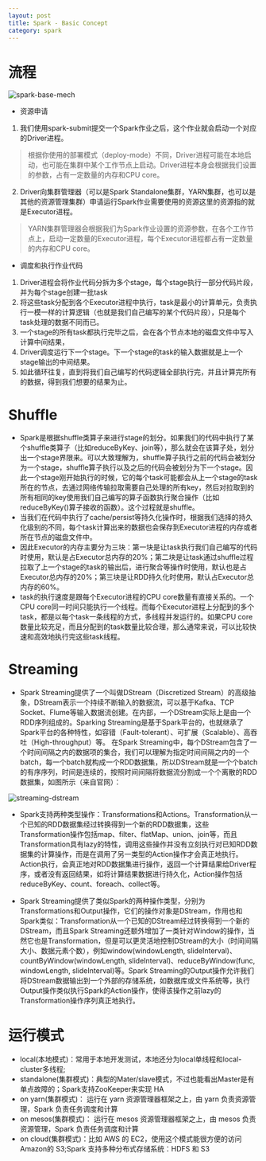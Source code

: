 ```yaml
---
layout: post
title: Spark - Basic Concept
category: spark
---
```


# 流程

![spark-base-mech](https://github.com/xiaocxt/xiaocxt.github.io/raw/master/assets/image/spark-base-mech.png)

+ 资源申请
1. 我们使用spark-submit提交一个Spark作业之后，这个作业就会启动一个对应的Driver进程。
>根据你使用的部署模式（deploy-mode）不同，Driver进程可能在本地启动，也可能在集群中某个工作节点上启动。Driver进程本身会根据我们设置的参数，占有一定数量的内存和CPU core。
2. Driver向集群管理器（可以是Spark Standalone集群，YARN集群，也可以是其他的资源管理集群）申请运行Spark作业需要使用的资源这里的资源指的就是Executor进程。
>YARN集群管理器会根据我们为Spark作业设置的资源参数，在各个工作节点上，启动一定数量的Executor进程，每个Executor进程都占有一定数量的内存和CPU core。


+ 调度和执行作业代码
1. Driver进程会将作业代码分拆为多个stage，每个stage执行一部分代码片段，并为每个stage创建一批task
2. 将这些task分配到各个Executor进程中执行，task是最小的计算单元，负责执行一模一样的计算逻辑（也就是我们自己编写的某个代码片段），只是每个task处理的数据不同而已。
3. 一个stage的所有task都执行完毕之后，会在各个节点本地的磁盘文件中写入计算中间结果，
4. Driver调度运行下一个stage。下一个stage的task的输入数据就是上一个stage输出的中间结果。
5. 如此循环往复，直到将我们自己编写的代码逻辑全部执行完，并且计算完所有的数据，得到我们想要的结果为止。


# Shuffle
+ Spark是根据shuffle类算子来进行stage的划分。如果我们的代码中执行了某个shuffle类算子（比如reduceByKey、join等），那么就会在该算子处，划分出一个stage界限来。可以大致理解为，shuffle算子执行之前的代码会被划分为一个stage，shuffle算子执行以及之后的代码会被划分为下一个stage。因此一个stage刚开始执行的时候，它的每个task可能都会从上一个stage的task所在的节点，去通过网络传输拉取需要自己处理的所有key，然后对拉取到的所有相同的key使用我们自己编写的算子函数执行聚合操作（比如reduceByKey()算子接收的函数）。这个过程就是shuffle。
+ 当我们在代码中执行了cache/persist等持久化操作时，根据我们选择的持久化级别的不同，每个task计算出来的数据也会保存到Executor进程的内存或者所在节点的磁盘文件中。
+ 因此Executor的内存主要分为三块：第一块是让task执行我们自己编写的代码时使用，默认是占Executor总内存的20%；第二块是让task通过shuffle过程拉取了上一个stage的task的输出后，进行聚合等操作时使用，默认也是占Executor总内存的20%；第三块是让RDD持久化时使用，默认占Executor总内存的60%。
+ task的执行速度是跟每个Executor进程的CPU core数量有直接关系的。一个CPU core同一时间只能执行一个线程。而每个Executor进程上分配到的多个task，都是以每个task一条线程的方式，多线程并发运行的。如果CPU core数量比较充足，而且分配到的task数量比较合理，那么通常来说，可以比较快速和高效地执行完这些task线程。

# Streaming
+ Spark Streaming提供了一个叫做DStream（Discretized Stream）的高级抽象，DStream表示一个持续不断输入的数据流，可以基于Kafka、TCP Socket、Flume等输入数据流创建。在内部，一个DStream实际上是由一个RDD序列组成的。Sparking Streaming是基于Spark平台的，也就继承了Spark平台的各种特性，如容错（Fault-tolerant）、可扩展（Scalable）、高吞吐（High-throughput）等。
在Spark Streaming中，每个DStream包含了一个时间间隔之内的数据项的集合，我们可以理解为指定时间间隔之内的一个batch，每一个batch就构成一个RDD数据集，所以DStream就是一个个batch的有序序列，时间是连续的，按照时间间隔将数据流分割成一个个离散的RDD数据集，如图所示（来自官网）：

![streaming-dstream](https://github.com/xiaocxt/xiaocxt.github.io/raw/master/assets/image/streaming-dstream.png)

+ Spark支持两种类型操作：Transformations和Actions。Transformation从一个已知的RDD数据集经过转换得到一个新的RDD数据集，这些Transformation操作包括map、filter、flatMap、union、join等，而且Transformation具有lazy的特性，调用这些操作并没有立刻执行对已知RDD数据集的计算操作，而是在调用了另一类型的Action操作才会真正地执行。Action执行，会真正地对RDD数据集进行操作，返回一个计算结果给Driver程序，或者没有返回结果，如将计算结果数据进行持久化，Action操作包括reduceByKey、count、foreach、collect等。

+ Spark Streaming提供了类似Spark的两种操作类型，分别为Transformations和Output操作，它们的操作对象是DStream，作用也和Spark类似：Transformation从一个已知的DStream经过转换得到一个新的DStream，而且Spark Streaming还额外增加了一类针对Window的操作，当然它也是Transformation，但是可以更灵活地控制DStream的大小（时间间隔大小、数据元素个数），例如window(windowLength, slideInterval)、countByWindow(windowLength, slideInterval)、reduceByWindow(func, windowLength, slideInterval)等。Spark Streaming的Output操作允许我们将DStream数据输出到一个外部的存储系统，如数据库或文件系统等，执行Output操作类似执行Spark的Action操作，使得该操作之前lazy的Transformation操作序列真正地执行。

# 运行模式
+ local(本地模式)：常用于本地开发测试，本地还分为local单线程和local-cluster多线程;
+ standalone(集群模式)：典型的Mater/slave模式，不过也能看出Master是有单点故障的；Spark支持ZooKeeper来实现 HA
+ on yarn(集群模式)： 运行在 yarn 资源管理器框架之上，由 yarn 负责资源管理，Spark 负责任务调度和计算
+ on mesos(集群模式)： 运行在 mesos 资源管理器框架之上，由 mesos 负责资源管理，Spark 负责任务调度和计算
+ on cloud(集群模式)：比如 AWS 的 EC2，使用这个模式能很方便的访问 Amazon的 S3;Spark 支持多种分布式存储系统：HDFS 和 S3